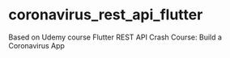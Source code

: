 
# coronavirus_rest_api_flutter
Based on Udemy course Flutter REST API Crash Course: Build a Coronavirus App
